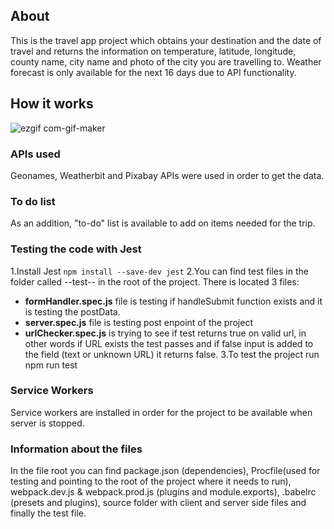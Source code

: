 ## About

This is the travel app project which obtains your destination and the date of travel and returns the information on temperature, latitude, longitude, county name, city name and photo of the city you are travelling to. Weather forecast is only available for the next 16 days due to API functionality. 

## How it works

![ezgif com-gif-maker](https://user-images.githubusercontent.com/71527795/102691315-6d3d4880-4203-11eb-9e63-21049cfea4ca.gif)

### APIs used 
Geonames, Weatherbit and Pixabay APIs were used in order to get the data. 

### To do list
As an addition, "to-do" list is available to add on items needed for the trip.

### Testing the code with Jest
1.Install Jest ```npm install --save-dev jest```
2.You can find test files in the folder called --test-- in the root of the project. There is located 3 files: 
- **formHandler.spec.js** file is testing if handleSubmit function exists and it is testing the postData. 
- **server.spec.js** file is testing post enpoint of the project
- **urlChecker.spec.js** is trying to see if test returns true on valid url, in other words if URL exists the test passes and if false input is added to the field (text or unknown URL) it returns false. 
3.To test the project run npm run test

### Service Workers
Service workers are installed in order for the project to be available when server is stopped. 

### Information about the files
In the file root you can find package.json (dependencies), Procfile(used for testing and pointing to the root of the project where it needs to run), webpack.dev.js & webpack.prod.js (plugins and module.exports), .babelrc (presets and plugins), source folder with client and server side files and finally the test file. 



